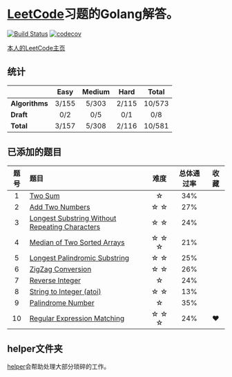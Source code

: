 # [LeetCode](https://leetcode.com)习题的Golang解答。
[![Build Status](https://www.travis-ci.org/aQuaYi/LeetCode-in-Golang.svg?branch=master)](https://www.travis-ci.org/aQuaYi/LeetCode-in-Golang)
[![codecov](https://codecov.io/gh/aQuaYi/LeetCode-in-Golang/branch/master/graph/badge.svg)](https://codecov.io/gh/aQuaYi/LeetCode-in-Golang)

[本人的LeetCode主页](https://leetcode.com/aQuaYi/)

## 统计
||Easy|Medium|Hard|Total|
|:--|:--:|:--:|:--:|:--:|
|**Algorithms**|3/155|5/303|2/115|10/573|
|**Draft**|0/2|0/5|0/1|0/8|
|**Total**|3/157|5/308|2/116|10/581|


## 已添加的题目
|题号|题目|难度|总体通过率|收藏|
|:-:|:-|:-: | :-: | :-: |
|1|[Two Sum](./algorithms/0001.two-sum)|☆|34%||
|2|[Add Two Numbers](./algorithms/0002.add-two-numbers)|☆ ☆|27%||
|3|[Longest Substring Without Repeating Characters](./algorithms/0003.longest-substring-without-repeating-characters)|☆ ☆|24%||
|4|[Median of Two Sorted Arrays](./algorithms/0004.median-of-two-sorted-arrays)|☆ ☆ ☆|21%||
|5|[Longest Palindromic Substring](./algorithms/0005.longest-palindromic-substring)|☆ ☆|25%||
|6|[ZigZag Conversion](./algorithms/0006.zigzag-conversion)|☆ ☆|26%||
|7|[Reverse Integer](./algorithms/0007.reverse-integer)|☆|24%||
|8|[String to Integer (atoi)](./algorithms/0008.string-to-integer-atoi)|☆ ☆|13%||
|9|[Palindrome Number](./algorithms/0009.palindrome-number)|☆|35%||
|10|[Regular Expression Matching](./algorithms/0010.regular-expression-matching)|☆ ☆ ☆|24%|❤|

## helper文件夹
[helper](./helper)会帮助处理大部分琐碎的工作。
